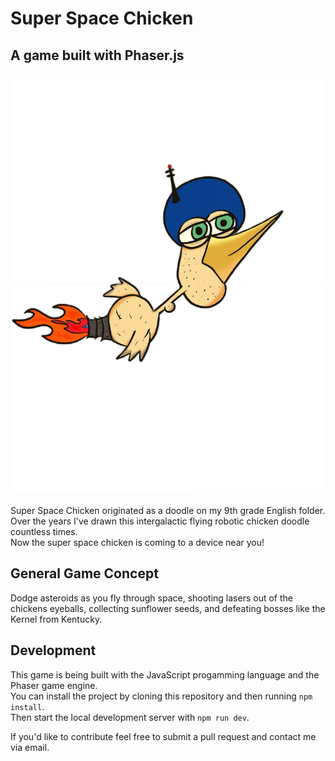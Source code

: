 # Super Space Chicken  
## A game built with Phaser.js  

![super space chicken](./public/assets/super_space_chicken.png)
  
Super Space Chicken originated as a doodle on my 9th grade English folder.  
Over the years I've drawn this intergalactic flying robotic chicken doodle countless times.  
Now the super space chicken is coming to a device near you!  
  
## General Game Concept  
  
Dodge asteroids as you fly through space, shooting lasers out of the chickens eyeballs, collecting sunflower seeds, and defeating bosses like the Kernel from Kentucky.

## Development  
  
This game is being built with the JavaScript progamming language and the Phaser game engine.  
You can install the project by cloning this repository and then running `npm install`.  
Then start the local development server with `npm run dev`.  
  
If you'd like to contribute feel free to submit a pull request and contact me via email.  
  